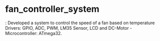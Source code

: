# fan_controller_system
: Developed a system to control the speed of a fan based on temperature
Drivers: GPIO, ADC, PWM, LM35 Sensor, LCD and DC-Motor - Microcontroller: ATmega32.
